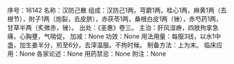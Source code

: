 序号：16142
名称：汉防己散
组成：汉防己1两，芎藭1两，桂心1两，麻黄1两（去根节），附子1两（炮裂，去皮脐），赤茯苓1两，桑根白皮1两（锉），赤芍药1两，甘草半两（炙微赤，锉）。
出处：《圣惠》卷三。
主治：肝风湿痹，四肢拘挛急痛，心胸壅，气喘促。
加减：None
功效：None
用法用量：每服3钱，以水1中盏，加生姜半分，煎至6分，去滓温服。不拘时候。
制备方法：上为末。
临床应用：None
各家论述：None
用药禁忌：None
附注：None
